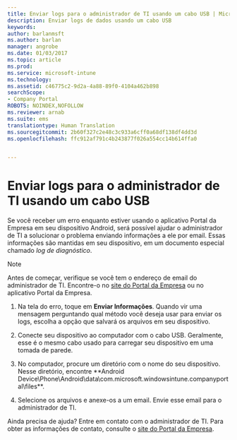 ```yaml
---
title: Enviar logs para o administrador de TI usando um cabo USB | Microsoft Docs
description: Enviar logs de dados usando um cabo USB
keywords: 
author: barlanmsft
ms.author: barlan
manager: angrobe
ms.date: 01/03/2017
ms.topic: article
ms.prod: 
ms.service: microsoft-intune
ms.technology: 
ms.assetid: c46775c2-9d2a-4a88-89f0-4104a462b898
searchScope:
- Company Portal
ROBOTS: NOINDEX,NOFOLLOW
ms.reviewer: arnab
ms.suite: ems
translationtype: Human Translation
ms.sourcegitcommit: 2b60f327c2e48c3c933a6cff0a68df138df4dd3d
ms.openlocfilehash: ffc912af791c4b243877f026a554cc14b614ffa0


---
```



# <a name="send-logs-to-your-it-admin-using-a-usb-cable"></a>Enviar logs para o administrador de TI usando um cabo USB

Se você receber um erro enquanto estiver usando o aplicativo Portal da Empresa em seu dispositivo Android, será possível ajudar o administrador de TI a solucionar o problema enviando informações a ele por email. Essas informações são mantidas em seu dispositivo, em um documento especial chamado _log de diagnóstico_.

> [!Note]
> Antes de começar, verifique se você tem o endereço de email do administrador de TI. Encontre-o no [site do Portal da Empresa](http://portal.manage.microsoft.com) ou no aplicativo Portal da Empresa.

1.  Na tela do erro, toque em **Enviar Informações**. Quando vir uma mensagem perguntando qual método você deseja usar para enviar os logs, escolha a opção que salvará os arquivos em seu dispositivo.

2.  Conecte seu dispositivo ao computador com o cabo USB. Geralmente, esse é o mesmo cabo usado para carregar seu dispositivo em uma tomada de parede.

3.  No computador, procure um diretório com o nome do seu dispositivo. Nesse diretório, encontre **Android Device\Phone\Android\data\com.microsoft.windowsintune.companyportal\files\**.

4.  Selecione os arquivos e anexe-os a um email. Envie esse email para o administrador de TI.

Ainda precisa de ajuda? Entre em contato com o administrador de TI. Para obter as informações de contato, consulte o [site do Portal da Empresa](http://portal.manage.microsoft.com).



<!--HONumber=Jan17_HO1-->



